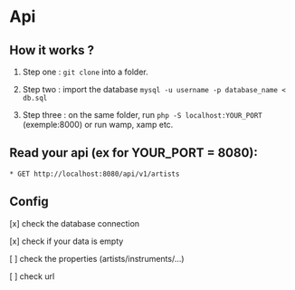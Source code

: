 # Api

## How it works ?

1. Step one : `git clone` into a folder.

2. Step two : import the database `mysql -u username -p database_name < db.sql`

3.  Step three : on the same folder, run `php -S localhost:YOUR_PORT` (exemple:8000) or run wamp, xamp etc.

## Read your api (ex for YOUR_PORT = 8080):

    * GET http://localhost:8080/api/v1/artists
    

## Config

[x] check the database connection

[x] check if your data is empty

[ ] check the properties (artists/instruments/...)

[ ] check url
